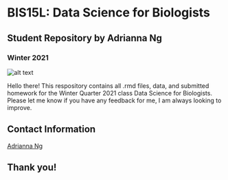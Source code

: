 # BIS15L: Data Science for Biologists
## Student Repository by Adrianna Ng
### Winter 2021

![alt text](https://github.com/[adkng]/[BIS15W2021_ang]/blob/[main]/repository_image.png?raw=true)

Hello there! This respository contains all .rmd files, data, and submitted homework for the Winter Quarter 2021 class Data Science for Biologists. Please let me know if you have any feedback for me, I am always looking to improve.

## Contact Information
[Adrianna Ng](mailto:adkng@ucdavis.edu)

## Thank you!